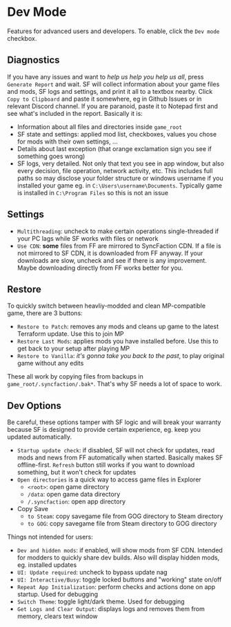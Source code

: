 # Dev Mode

Features for advanced users and developers. To enable, click the `Dev mode` checkbox.

## Diagnostics

If you have any issues and want to *help us help you help us all*, press `Generate Report` and wait. SF will collect information about your game files and mods, SF logs and settings, and print it all to a textbox nearby. Click `Copy to Clipboard` and paste it somewhere, eg in Github Issues or in relevant Discord channel. If you are paranoid, paste it to Notepad first and see what's included in the report. Basically it is:

* Information about all files and directories inside `game_root`
* SF state and settings: applied mod list, checkboxes, values you chose for mods with their own settings, ...
* Details about last exception (that orange exclamation sign you see if something goes wrong)
* SF logs, very detailed. Not only that text you see in app window, but also every decision, file operation, network activity, etc. This includes full paths so may disclose your folder structure or windows username if you installed your game eg. in `C:\Users\username\Documents`. Typically game is installed in `C:\Program Files` so this is not an issue

## Settings

* `Multithreading`: uncheck to make certain operations single-threaded if your PC lags while SF works with files or network
* `Use CDN`: **some** files from FF are mirrored to SyncFaction CDN. If a file is not mirrored to SF CDN, it is downloaded from FF anyway. If your downloads are slow, uncheck and see if there is any improvement. Maybe downloading directly from FF works better for you.

## Restore

To quickly switch between heavliy-modded and clean MP-compatible game, there are 3 buttons:

* `Restore to Patch`: removes any mods and cleans up game to the latest Terraform update. Use this to join MP
* `Restore Last Mods`: applies mods you have installed before. Use this to get back to your setup after playing MP
* `Restore to Vanilla`: *it's gonna take you back to the past*, to play original game without any edits

These all work by copying files from backups in `game_root/.syncfaction/.bak*`. That's why SF needs a lot of space to work.

## Dev Options

Be careful, these options tamper with SF logic and will break your warranty because SF is designed to provide certain experience, eg. keep you updated automatically.

* `Startup update check`: if disabled, SF will not check for updates, read mods and news from FF automatically when started. Basically makes SF offline-first. `Refresh` button still works if you want to download something, but it won't check for updates
* `Open directories` is a quick way to access game files in Explorer
  * `<root>`: open game directory
  * `/data`: open game data directory
  * `/.syncfaction`: open app directory
* Copy Save
  * `to Steam`: copy savegame file from GOG directory to Steam directory
  * `to GOG`: copy savegame file from Steam directory to GOG directory

Things not intended for users:

* `Dev and hidden mods`: if enabled, will show mods from SF CDN. Intended for modders to quickly share dev builds. Also will display hidden mods, eg. installed updates
* `UI: Update required`: uncheck to bypass update nag
* `UI: Interactive/Busy`: toggle locked buttons and "working" state on/off
* `Repeat App Initialization`: perform checks and actions done on app startup. Used for debugging
* `Switch Theme`: toggle light/dark theme. Used for debugging
* `Get Logs and Clear Output`: displays logs and removes them from memory, clears text window
